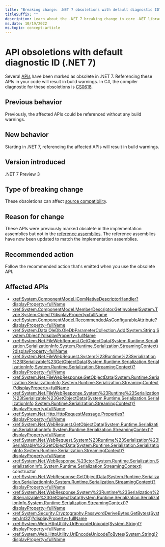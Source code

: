 ```yaml
---
title: "Breaking change: .NET 7 obsoletions with default diagnostic ID"
titleSuffix: ""
description: Learn about the .NET 7 breaking change in core .NET libraries where some APIs have been marked as obsolete with the default diagnostic ID.
ms.date: 10/19/2022
ms.topic: concept-article
---
```

# API obsoletions with default diagnostic ID (.NET 7)

Several [APIs](#affected-apis) have been marked as obsolete in .NET 7. Referencing these APIs in your code will result in build warnings. In C#, the compiler diagnostic for these obsoletions is [CS0618](../../../../csharp/language-reference/compiler-messages/cs0618.md).

## Previous behavior

Previously, the affected APIs could be referenced without any build warnings.

## New behavior

Starting in .NET 7, referencing the affected APIs will result in build warnings.

## Version introduced

.NET 7 Preview 3

## Type of breaking change

These obsoletions can affect [source compatibility](../../categories.md#source-compatibility).

## Reason for change

These APIs were previously marked obsolete in the implementation assemblies but not in the [reference assemblies](../../../../standard/assembly/reference-assemblies.md). The reference assemblies have now been updated to match the implementation assemblies.

## Recommended action

Follow the recommended action that's emitted when you use the obsolete API.

## Affected APIs

- <xref:System.ComponentModel.IComNativeDescriptorHandler?displayProperty=fullName>
- <xref:System.ComponentModel.MemberDescriptor.GetInvokee(System.Type,System.Object)?displayProperty=fullName>
- <xref:System.ComponentModel.RecommendedAsConfigurableAttribute?displayProperty=fullName>
- <xref:System.Data.OleDb.OleDbParameterCollection.Add(System.String,System.Object)?displayProperty=fullName>
- <xref:System.Net.FileWebRequest.GetObjectData(System.Runtime.Serialization.SerializationInfo,System.Runtime.Serialization.StreamingContext)?displayProperty=fullName>
- <xref:System.Net.FileWebRequest.System%23Runtime%23Serialization%23ISerializable%23GetObjectData(System.Runtime.Serialization.SerializationInfo,System.Runtime.Serialization.StreamingContext)?displayProperty=fullName>
- <xref:System.Net.FileWebResponse.GetObjectData(System.Runtime.Serialization.SerializationInfo,System.Runtime.Serialization.StreamingContext)?displayProperty=fullName>
- <xref:System.Net.FileWebResponse.System%23Runtime%23Serialization%23ISerializable%23GetObjectData(System.Runtime.Serialization.SerializationInfo,System.Runtime.Serialization.StreamingContext)?displayProperty=fullName>
- <xref:System.Net.Http.HttpRequestMessage.Properties?displayProperty=fullName>
- <xref:System.Net.WebRequest.GetObjectData(System.Runtime.Serialization.SerializationInfo,System.Runtime.Serialization.StreamingContext)?displayProperty=fullName>
- <xref:System.Net.WebRequest.System%23Runtime%23Serialization%23ISerializable%23GetObjectData(System.Runtime.Serialization.SerializationInfo,System.Runtime.Serialization.StreamingContext)?displayProperty=fullName>
- <xref:System.Net.WebResponse.%23ctor(System.Runtime.Serialization.SerializationInfo,System.Runtime.Serialization.StreamingContext)> constructor
- <xref:System.Net.WebResponse.GetObjectData(System.Runtime.Serialization.SerializationInfo,System.Runtime.Serialization.StreamingContext)?displayProperty=fullName>
- <xref:System.Net.WebResponse.System%23Runtime%23Serialization%23ISerializable%23GetObjectData(System.Runtime.Serialization.SerializationInfo,System.Runtime.Serialization.StreamingContext)?displayProperty=fullName>
- <xref:System.Security.Cryptography.PasswordDeriveBytes.GetBytes(System.Int32)?displayProperty=fullName>
- <xref:System.Web.HttpUtility.UrlEncodeUnicode(System.String)?displayProperty=fullName>
- <xref:System.Web.HttpUtility.UrlEncodeUnicodeToBytes(System.String)?displayProperty=fullName>

